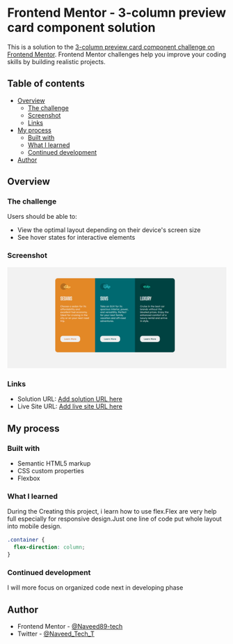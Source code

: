 # Frontend Mentor - 3-column preview card component solution

This is a solution to the [3-column preview card component challenge on Frontend Mentor](https://www.frontendmentor.io/challenges/3column-preview-card-component-pH92eAR2-). Frontend Mentor challenges help you improve your coding skills by building realistic projects.

## Table of contents

- [Overview](#overview)
  - [The challenge](#the-challenge)
  - [Screenshot](#screenshot)
  - [Links](#links)
- [My process](#my-process)
  - [Built with](#built-with)
  - [What I learned](#what-i-learned)
  - [Continued development](#continued-development)
- [Author](#author)

## Overview

### The challenge

Users should be able to:

- View the optimal layout depending on their device's screen size
- See hover states for interactive elements

### Screenshot

![](./images/Screenshot.png)

### Links

- Solution URL: [Add solution URL here](https://github.com/Naveed89-tech/Three-column-component)
- Live Site URL: [Add live site URL here](https://threecolumncomponent.netlify.app/)

## My process

### Built with

- Semantic HTML5 markup
- CSS custom properties
- Flexbox

### What I learned

During the Creating this project, i learn how to use flex.Flex are very help full especially for responsive design.Just one line of code put whole layout into mobile design.

```css
.container {
  flex-direction: column;
}
```

### Continued development

I will more focus on organized code next in developing phase

## Author

- Frontend Mentor - [@Naveed89-tech](https://www.frontendmentor.io/profile/Naveed89-tech)
- Twitter - [@Naveed_Tech_T](https://twitter.com/Naveed_Tech_T)
